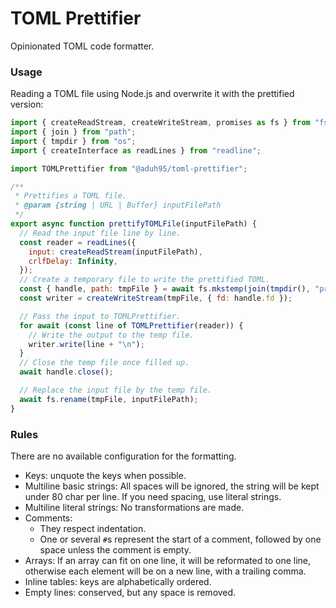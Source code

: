 # TOML Prettifier

Opinionated TOML code formatter.

### Usage

Reading a TOML file using Node.js and overwrite it with the prettified version:

```js
import { createReadStream, createWriteStream, promises as fs } from "fs";
import { join } from "path";
import { tmpdir } from "os";
import { createInterface as readLines } from "readline";

import TOMLPrettifier from "@aduh95/toml-prettifier";

/**
 * Prettifies a TOML file.
 * @param {string | URL | Buffer} inputFilePath
 */
export async function prettifyTOMLFile(inputFilePath) {
  // Read the input file line by line.
  const reader = readLines({
    input: createReadStream(inputFilePath),
    crlfDelay: Infinity,
  });
  // Create a temporary file to write the prettified TOML.
  const { handle, path: tmpFile } = await fs.mkstemp(join(tmpdir(), "pretty-"));
  const writer = createWriteStream(tmpFile, { fd: handle.fd });

  // Pass the input to TOMLPrettifier.
  for await (const line of TOMLPrettifier(reader)) {
    // Write the output to the temp file.
    writer.write(line + "\n");
  }
  // Close the temp file once filled up.
  await handle.close();

  // Replace the input file by the temp file.
  await fs.rename(tmpFile, inputFilePath);
}
```

### Rules

There are no available configuration for the formatting.

- Keys: unquote the keys when possible.
- Multiline basic strings: All spaces will be ignored, the string will be kept
  under 80 char per line. If you need spacing, use literal strings.
- Multiline literal strings: No transformations are made.
- Comments:
  - They respect indentation.
  - One or several `#`s represent the start of a comment, followed by one space
    unless the comment is empty.
- Arrays: If an array can fit on one line, it will be reformated to one line,
  otherwise each element will be on a new line, with a trailing comma.
- Inline tables: keys are alphabetically ordered.
- Empty lines: conserved, but any space is removed.
